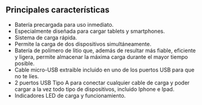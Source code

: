 ## Principales características

* Batería precargada para uso inmediato.
* Especialmente diseñada para cargar tablets y smartphones.
* Sistema de carga rápida.
* Permite la carga de dos dispositivos simultáneamente.
* Batería de polímero de litio que, además de resultar más fiable, eficiente y ligera, permite almacenar la máxima carga durante el mayor tiempo posible.
* Cable micro-USB extraible incluido en uno de los puertos USB para que no te líes.
* 2 puertos USB Tipo A para conectar cualquier cable de carga y poder cargar a la vez todo tipo de dispositivos, incluido Iphone e Ipad.
* Indicadores LED de carga y funcionamiento.


